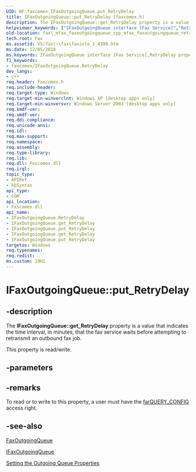 ```yaml
---
UID: NF:faxcomex.IFaxOutgoingQueue.put_RetryDelay
title: IFaxOutgoingQueue::put_RetryDelay (faxcomex.h)
description: The IFaxOutgoingQueue::get_RetryDelay property is a value that indicates the time interval, in minutes, that the fax service waits before attempting to retransmit an outbound fax job.
helpviewer_keywords: ["IFaxOutgoingQueue interface [Fax Service]","RetryDelay property","IFaxOutgoingQueue.RetryDelay","IFaxOutgoingQueue.get_RetryDelay","IFaxOutgoingQueue.put_RetryDelay","IFaxOutgoingQueue::RetryDelay","IFaxOutgoingQueue::get_RetryDelay","IFaxOutgoingQueue::put_RetryDelay","RetryDelay property [Fax Service]","RetryDelay property [Fax Service]","IFaxOutgoingQueue interface","_mfax_faxoutgoingqueue.retrydelay","fax._mfax_faxoutgoingqueue_cpp_mfax_faxoutgoingqueue_retrydelay_cpp","fax._mfax_faxoutgoingqueue_retrydelay","faxcomex/IFaxOutgoingQueue::RetryDelay","faxcomex/IFaxOutgoingQueue::get_RetryDelay","faxcomex/IFaxOutgoingQueue::put_RetryDelay","put_RetryDelay"]
old-location: fax\_mfax_faxoutgoingqueue_cpp_mfax_faxoutgoingqueue_retrydelay_cpp.htm
tech.root: Fax
ms.assetid: VS|fax|~\fax\faxinto_z_4309.htm
ms.date: 12/05/2018
ms.keywords: IFaxOutgoingQueue interface [Fax Service],RetryDelay property, IFaxOutgoingQueue.RetryDelay, IFaxOutgoingQueue.get_RetryDelay, IFaxOutgoingQueue.put_RetryDelay, IFaxOutgoingQueue::RetryDelay, IFaxOutgoingQueue::get_RetryDelay, IFaxOutgoingQueue::put_RetryDelay, RetryDelay property [Fax Service], RetryDelay property [Fax Service],IFaxOutgoingQueue interface, _mfax_faxoutgoingqueue.retrydelay, fax._mfax_faxoutgoingqueue_cpp_mfax_faxoutgoingqueue_retrydelay_cpp, fax._mfax_faxoutgoingqueue_retrydelay, faxcomex/IFaxOutgoingQueue::RetryDelay, faxcomex/IFaxOutgoingQueue::get_RetryDelay, faxcomex/IFaxOutgoingQueue::put_RetryDelay, put_RetryDelay
f1_keywords:
- faxcomex/IFaxOutgoingQueue.RetryDelay
dev_langs:
- c++
req.header: faxcomex.h
req.include-header: 
req.target-type: Windows
req.target-min-winverclnt: Windows XP [desktop apps only]
req.target-min-winversvr: Windows Server 2003 [desktop apps only]
req.kmdf-ver: 
req.umdf-ver: 
req.ddi-compliance: 
req.unicode-ansi: 
req.idl: 
req.max-support: 
req.namespace: 
req.assembly: 
req.type-library: 
req.lib: 
req.dll: Fxscomex.dll
req.irql: 
topic_type:
- APIRef
- kbSyntax
api_type:
- COM
api_location:
- Fxscomex.dll
api_name:
- IFaxOutgoingQueue.RetryDelay
- IFaxOutgoingQueue.get_RetryDelay
- IFaxOutgoingQueue.put_RetryDelay
- IFaxOutgoingQueue.get_RetryDelay
- IFaxOutgoingQueue.put_RetryDelay
targetos: Windows
req.typenames: 
req.redist: 
ms.custom: 19H1
---
```


# IFaxOutgoingQueue::put_RetryDelay


## -description


The <b>IFaxOutgoingQueue::get_RetryDelay</b> property is a value that indicates the time interval, in minutes, that the fax service waits before attempting to retransmit an outbound fax job.

This property is read/write.


## -parameters


## -remarks



To read or to write to this property, a user must have the <a href="https://docs.microsoft.com/previous-versions/windows/desktop/api/faxcomex/ne-faxcomex-fax_access_rights_enum">farQUERY_CONFIG</a> access right.




## -see-also




<a href="https://docs.microsoft.com/previous-versions/windows/desktop/fax/-mfax-faxoutgoingqueue">FaxOutgoingQueue</a>



<a href="https://docs.microsoft.com/previous-versions/windows/desktop/api/faxcomex/nn-faxcomex-ifaxoutgoingqueue">IFaxOutgoingQueue</a>



<a href="https://docs.microsoft.com/previous-versions/windows/desktop/fax/-mfax-setting-the-outgoing-queue-properties">Setting the Outgoing Queue Properties</a>
 

 


